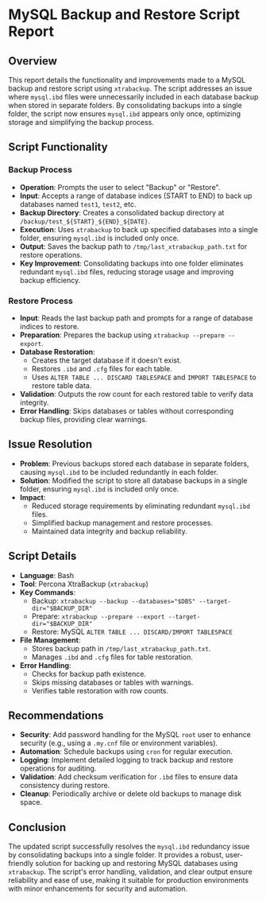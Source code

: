 # MySQL Backup and Restore Script Report

## Overview

This report details the functionality and improvements made to a MySQL backup and restore script using `xtrabackup`. The script addresses an issue where `mysql.ibd` files were unnecessarily included in each database backup when stored in separate folders. By consolidating backups into a single folder, the script now ensures `mysql.ibd` appears only once, optimizing storage and simplifying the backup process.

## Script Functionality

### Backup Process

- **Operation**: Prompts the user to select "Backup" or "Restore".
- **Input**: Accepts a range of database indices (START to END) to back up databases named `test1`, `test2`, etc.
- **Backup Directory**: Creates a consolidated backup directory at `/backup/test_${START}_${END}_${DATE}`.
- **Execution**: Uses `xtrabackup` to back up specified databases into a single folder, ensuring `mysql.ibd` is included only once.
- **Output**: Saves the backup path to `/tmp/last_xtrabackup_path.txt` for restore operations.
- **Key Improvement**: Consolidating backups into one folder eliminates redundant `mysql.ibd` files, reducing storage usage and improving backup efficiency.

### Restore Process

- **Input**: Reads the last backup path and prompts for a range of database indices to restore.
- **Preparation**: Prepares the backup using `xtrabackup --prepare --export`.
- **Database Restoration**:
  - Creates the target database if it doesn't exist.
  - Restores `.ibd` and `.cfg` files for each table.
  - Uses `ALTER TABLE ... DISCARD TABLESPACE` and `IMPORT TABLESPACE` to restore table data.
- **Validation**: Outputs the row count for each restored table to verify data integrity.
- **Error Handling**: Skips databases or tables without corresponding backup files, providing clear warnings.

## Issue Resolution

- **Problem**: Previous backups stored each database in separate folders, causing `mysql.ibd` to be included redundantly in each folder.
- **Solution**: Modified the script to store all database backups in a single folder, ensuring `mysql.ibd` is included only once.
- **Impact**:
  - Reduced storage requirements by eliminating redundant `mysql.ibd` files.
  - Simplified backup management and restore processes.
  - Maintained data integrity and backup reliability.

## Script Details

- **Language**: Bash
- **Tool**: Percona XtraBackup (`xtrabackup`)
- **Key Commands**:
  - Backup: `xtrabackup --backup --databases="$DBS" --target-dir="$BACKUP_DIR"`
  - Prepare: `xtrabackup --prepare --export --target-dir="$BACKUP_DIR"`
  - Restore: MySQL `ALTER TABLE ... DISCARD/IMPORT TABLESPACE`
- **File Management**:
  - Stores backup path in `/tmp/last_xtrabackup_path.txt`.
  - Manages `.ibd` and `.cfg` files for table restoration.
- **Error Handling**:
  - Checks for backup path existence.
  - Skips missing databases or tables with warnings.
  - Verifies table restoration with row counts.

## Recommendations

- **Security**: Add password handling for the MySQL `root` user to enhance security (e.g., using a `.my.cnf` file or environment variables).
- **Automation**: Schedule backups using `cron` for regular execution.
- **Logging**: Implement detailed logging to track backup and restore operations for auditing.
- **Validation**: Add checksum verification for `.ibd` files to ensure data consistency during restore.
- **Cleanup**: Periodically archive or delete old backups to manage disk space.

## Conclusion

The updated script successfully resolves the `mysql.ibd` redundancy issue by consolidating backups into a single folder. It provides a robust, user-friendly solution for backing up and restoring MySQL databases using `xtrabackup`. The script's error handling, validation, and clear output ensure reliability and ease of use, making it suitable for production environments with minor enhancements for security and automation.
